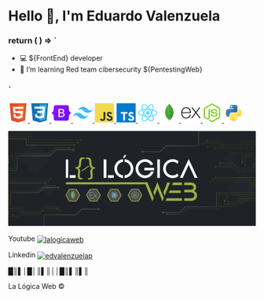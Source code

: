 # Hello 👋, I'm Eduardo Valenzuela
### return ( ) => `
- 💻 ${FrontEnd} developer
- 🔴 I’m learning Red team cibersecurity ${PentestingWeb}
### `
<p align="left"> 
  <a href="https://www.w3.org/html/" target="_blank" rel="noreferrer" title="HTML5"> 
    <img src="https://raw.githubusercontent.com/devicons/devicon/master/icons/html5/html5-original.svg" alt="html5" width="40" height="40"/> 
  </a> 
  <a href="https://www.w3schools.com/css/" target="_blank" rel="noreferrer" title="CSS3"> 
    <img src="https://raw.githubusercontent.com/devicons/devicon/master/icons/css3/css3-original.svg" alt="css3" width="40" height="40"/> 
  </a> 
  <a href="https://getbootstrap.com" target="_blank" rel="noreferrer" title="Bootstrap"> 
    <img src="https://raw.githubusercontent.com/devicons/devicon/master/icons/bootstrap/bootstrap-original.svg" alt="bootstrap" width="40" height="40"/> 
  </a> 
  <a href="https://tailwindcss.com/" target="_blank" rel="noreferrer" title="Tailwind"> 
    <img src="https://raw.githubusercontent.com/devicons/devicon/master/icons/tailwindcss/tailwindcss-plain.svg" alt="tailwind" width="40" height="40"/> 
  </a> 
  <a href="https://developer.mozilla.org/en-US/docs/Web/JavaScript" target="_blank" rel="noreferrer" title="Javascript"> 
    <img src="https://raw.githubusercontent.com/devicons/devicon/master/icons/javascript/javascript-original.svg" alt="javascript" width="40" height="40"/> 
  </a> 
  <a href="https://www.typescriptlang.org/" target="_blank" rel="noreferrer" title="Typescript"> 
    <img src="https://raw.githubusercontent.com/devicons/devicon/master/icons/typescript/typescript-original.svg" alt="typescript" width="40" height="40"> 
  </a> 
  <a href="https://reactjs.org/" target="_blank" rel="noreferrer" title="React"> 
    <img src="https://raw.githubusercontent.com/devicons/devicon/master/icons/react/react-original.svg" alt="react" width="40" height="40"/> 
  </a> 
  <a href="https://www.mongodb.com/" target="_blank" rel="noreferrer" title="MongoDB"> 
    <img src="https://raw.githubusercontent.com/devicons/devicon/master/icons/mongodb/mongodb-original.svg" alt="mongodb" width="40" height="40"/> 
  </a>
  <a href="https://expressjs.com" target="_blank" rel="noreferrer" title="Express"> 
    <img src="https://raw.githubusercontent.com/devicons/devicon/master/icons/express/express-original.svg" alt="express" width="40" height="40"/> 
  </a>
  <a href="https://nodejs.org" target="_blank" rel="noreferrer" title="NodeJS"> 
    <img src="https://raw.githubusercontent.com/devicons/devicon/master/icons/nodejs/nodejs-original.svg" alt="nodejs" width="40" height="40"/> 
  </a> 
  <a href="https://www.python.org" target="_blank" rel="noreferrer" title="Python"> 
    <img src="https://raw.githubusercontent.com/devicons/devicon/master/icons/python/python-original.svg" alt="python" width="40" height="40"/> 
  </a> 
</p>

![banner canal de youtube lalogicaweb](./src/img/portada_face.jpg)

<p align="left">
  <span>Youtube</span> 
  <a href="https://www.youtube.com/c/lalogicaweb" target="_blank" title="Youtube">
    <img align="center" src="https://raw.githubusercontent.com/rahuldkjain/github-profile-readme-generator/master/src/images/icons/Social/youtube.svg" alt="lalogicaweb" height="40" width="40" />
  </a>
</p>

<p align="left">
  <span>Linkedin</span> 
  <a href="https://linkedin.com/in/edvalenzuelap" target="_blank" title="Linkedin">
    <img align="center" src="https://raw.githubusercontent.com/rahuldkjain/github-profile-readme-generator/master/src/images/icons/Social/linked-in-alt.svg" alt="edvalenzuelap" height="40" width="40" />
  </a>
</p>

█║▌│█│║▌║││█║▌║▌║

La Lógica Web ©